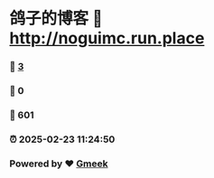 # 鸽子的博客 :link: http://noguimc.run.place 
### :page_facing_up: [3](http://noguimc.run.place/tag.html) 
### :speech_balloon: 0 
### :hibiscus: 601 
### :alarm_clock: 2025-02-23 11:24:50 
### Powered by :heart: [Gmeek](https://github.com/Meekdai/Gmeek)
